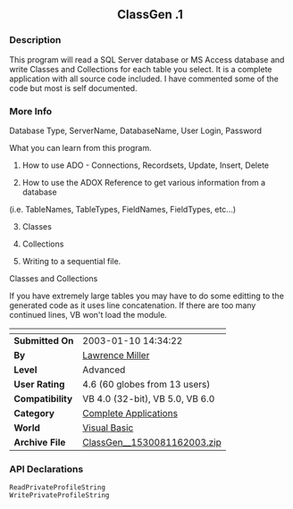﻿<div align="center">

## ClassGen \.1


</div>

### Description

This program will read a SQL Server database or MS Access database and write Classes and Collections for each table you select. It is a complete application with all source code included. I have commented some of the code but most is self documented.
 
### More Info
 
Database Type, ServerName, DatabaseName, User Login, Password

What you can learn from this program.

1. How to use ADO - Connections, Recordsets, Update, Insert, Delete

2. How to use the ADOX Reference to get various information from a database

(i.e. TableNames, TableTypes, FieldNames, FieldTypes, etc...)

3. Classes

4. Collections

5. Writing to a sequential file.

Classes and Collections

If you have extremely large tables you may have to do some editting to the generated code as it uses line concatenation. If there are too many continued lines, VB won't load the module.


<span>             |<span>
---                |---
**Submitted On**   |2003-01-10 14:34:22
**By**             |[Lawrence Miller](https://github.com/Planet-Source-Code/PSCIndex/blob/master/ByAuthor/lawrence-miller.md)
**Level**          |Advanced
**User Rating**    |4.6 (60 globes from 13 users)
**Compatibility**  |VB 4\.0 \(32\-bit\), VB 5\.0, VB 6\.0
**Category**       |[Complete Applications](https://github.com/Planet-Source-Code/PSCIndex/blob/master/ByCategory/complete-applications__1-27.md)
**World**          |[Visual Basic](https://github.com/Planet-Source-Code/PSCIndex/blob/master/ByWorld/visual-basic.md)
**Archive File**   |[ClassGen\_\_1530081162003\.zip](https://github.com/Planet-Source-Code/lawrence-miller-classgen-1__1-42272/archive/master.zip)

### API Declarations

```
ReadPrivateProfileString
WritePrivateProfileString
```





